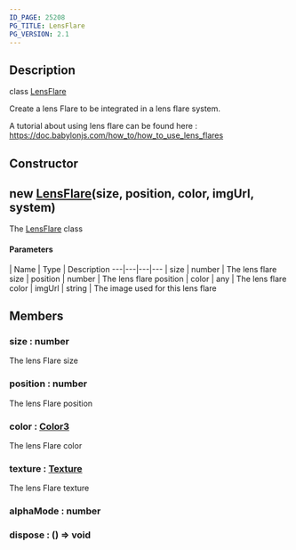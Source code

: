 ```yaml
---
ID_PAGE: 25208
PG_TITLE: LensFlare
PG_VERSION: 2.1
---
```

## Description

class [LensFlare](/classes/2.5/LensFlare)

Create a lens Flare to be integrated in a lens flare system.

A tutorial about using lens flare can be found here : https://doc.babylonjs.com/how_to/how_to_use_lens_flares

## Constructor

## new [LensFlare](/classes/2.5/LensFlare)(size, position, color, imgUrl, system)

The [LensFlare](/classes/2.5/LensFlare) class

#### Parameters
 | Name | Type | Description
---|---|---|---
 | size | number |     The lens flare size
 | position | number |     The lens flare position
 | color | any |     The lens flare color
 | imgUrl | string |     The image used for this lens flare
## Members

### size : number

The lens Flare size

### position : number

The lens Flare position

### color : [Color3](/classes/2.5/Color3)

The lens Flare color

### texture : [Texture](/classes/2.5/Texture)

The lens Flare texture

### alphaMode : number



### dispose : () =&gt; void



